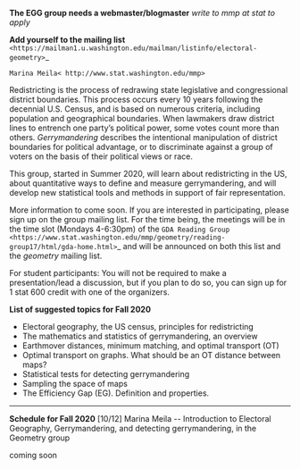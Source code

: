 
**The EGG group needs a webmaster/blogmaster** *write to mmp at stat to apply*


**Add yourself to the mailing list** ` <https://mailman1.u.washington.edu/mailman/listinfo/electoral-geometry>`_ 


`Marina Meila< http://www.stat.washington.edu/mmp>`

Redistricting is the process of redrawing state legislative and congressional district boundaries. This process occurs every 10 years following the decennial U.S. Census, and is based on numerous criteria, including population and geographical boundaries. When lawmakers draw district lines to entrench one party’s political power, some votes count more than others. *Gerrymandering* describes the intentional manipulation of district boundaries for political advantage, or to discriminate against a group of voters on the basis of their political views or race.

This group, started in Summer 2020, will learn about redistricting in the US, about quantitative ways to define and measure gerrymandering, and will develop new statistical tools and methods in support of fair representation.

More information to come soon. If you are interested in participating, please sign up on the group mailing list. For the time being, the meetings will be in the time slot (Mondays 4-6:30pm) of the `GDA Reading Group <https://www.stat.washington.edu/mmp/geometry/reading-group17/html/gda-home.html>`_ and will be announced on both this list and the *geometry* mailing list.  

For student participants: You will not be required to make a presentation/lead a discussion, but if you plan to do so, you can sign up for 1 stat 600 credit with one of the organizers.  


**List of suggested topics for Fall 2020**
  * Electoral geography, the US census, principles for redistricting
  * The mathematics and statistics of gerrymandering, an overview
  * Earthmover distances, minimum matching, and optimal transport (OT)
  * Optimal transport on graphs. What should be an OT distance between maps?
  * Statistical tests for detecting gerrymandering
  * Sampling the space of maps
  * The Efficiency Gap (EG). Definition and properties.


---------------------------------------------------------------------------

**Schedule for Fall 2020**
[10/12] Marina Meila -- Introduction to Electoral Geography, Gerrymandering, and detecting gerrymandering, in the Geometry group


coming soon
